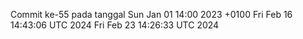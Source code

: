 Commit ke-55 pada tanggal Sun Jan 01 14:00 2023 +0100
Fri Feb 16 14:43:06 UTC 2024
Fri Feb 23 14:26:33 UTC 2024

